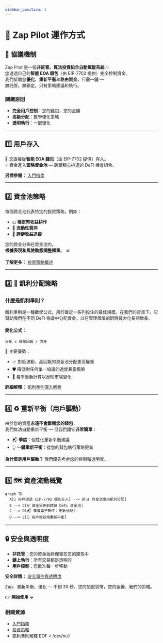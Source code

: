 ```yaml
---
sidebar_position: 1
---
```


# 🚀 Zap Pilot 運作方式

## 🧠 協議機制

Zap Pilot 是一個**非託管、算法投資組合自動駕駛系統** ✨  
您透過自己的**智能 EOA 錢包**（由 EIP-7702 提供）完全控制資金。  
我們幫助您**優化**、**重新平衡**和**路由資金**，只需一鍵 —  
無託管。無鎖定。只有策略建議和執行。

### 關鍵原則

- **完全用戶控制**：您的錢包，您的金鑰
- **高級分配**：數學優化策略
- **透明執行**：一鍵優化

---

## 1️⃣ 用戶存入

👜 您直接從**智能 EOA 錢包**（由 EIP-7702 提供）存入。  
💡 資金進入**策略資金池** — 跨鏈精心挑選的 DeFi 機會組合。

**另請參閱：** [入門指南](../getting-started)

---

## 2️⃣ 資金池策略

每個資金池代表特定的投資策略，例如：

- 💵 **穩定幣收益耕作**
- 🔗 **流動性質押**
- 🌉 **跨鏈收益追蹤**

您的資金分佈在資金池內，  
**根據表現和風險動態調整權重**。 📊

**了解更多：** [投資策略概述](../strategies)

---

## 3️⃣ 📐 凱利分配策略

### 什麼是凱利準則？

凱利準則是一種數學公式，用於確定一系列投注的最佳規模。在我們的背景下，它幫助我們在不同 DeFi 協議中分配資金，以在管理風險的同時最大化長期增長。

#### 簡化公式：

`分配 ∝ 預期回報 / 方差`

🧮 主要優勢：

- 📈 對低波動、高回報的資金池分配更高權重
- 🛡️ 降低對任何單一協議的過度暴露風險
- 🔄 每季重新計算以反映市場變化

**詳細解釋：** [凱利準則深入解析](../strategies/kelly-criterion)

---

## 4️⃣ ♻️ 重新平衡（用戶驅動）

由於您的資產**永遠不會離開您的錢包**，  
我們無法自動重新平衡 — 但我們讓它**非常簡單**：

- 📬 **季度**：個性化重新平衡建議
- 👆 **一鍵重新平衡**：從您的錢包執行策略更新

**為什麼是用戶驅動？** 我們優先考慮您的控制和透明度。

---

## 5️⃣ 🗺️ 資產流動概覽

```mermaid
graph TD
  A[🧍 用戶透過 EIP-7702 錢包存入] --> B[📊 資金池應用凱利分配]
  B --> C[🌐 資金分佈到跨鏈 DeFi 資金池]
  C --> D[📬 季度電子郵件：更新分配]
  D --> E[👆 用戶從前端重新平衡]
```

---

## 🔒 安全與透明度

- **非託管**：您的資金始終保留在您的錢包中
- **鏈上執行**：所有交易都是透明的
- **用戶控制**：您批准每一步移動

**安全詳情：** [安全事件與透明度](../security)

Zap、重新平衡、優化 — 不到 30 秒。您的加密貨幣，您的金鑰，我們的策略。

👉 **[開始使用 →](https://app.zap-pilot.org/)**

### 相關資源

- [入門指南](../getting-started)
- [投資策略](../strategies)
- [凱利準則解釋](../strategies/kelly-criterion) EOF < /dev/null
